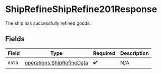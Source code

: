 # ShipRefineShipRefine201Response

The ship has successfully refined goods.


## Fields

| Field                                                                  | Type                                                                   | Required                                                               | Description                                                            |
| ---------------------------------------------------------------------- | ---------------------------------------------------------------------- | ---------------------------------------------------------------------- | ---------------------------------------------------------------------- |
| `data`                                                                 | [operations.ShipRefineData](../../models/operations/shiprefinedata.md) | :heavy_check_mark:                                                     | N/A                                                                    |